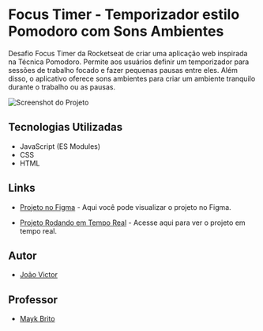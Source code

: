 # Focus Timer - Temporizador estilo Pomodoro com Sons Ambientes

Desafio Focus Timer da Rocketseat de criar uma aplicação web inspirada na Técnica Pomodoro. Permite aos usuários definir um temporizador para sessões de trabalho focado e fazer pequenas pausas entre eles. Além disso, o aplicativo oferece sons ambientes para criar um ambiente tranquilo durante o trabalho ou as pausas.

![Screenshot do Projeto](https://imgur.com/9Wk2p7F.png)

## Tecnologias Utilizadas

- JavaScript (ES Modules)
- CSS
- HTML

## Links

- [Projeto no Figma](https://www.figma.com/file/KhxdC6U9QN4UEXloCZ2aIP/Stage-05---Focus-Timer-2.0-(Copy)?type=design&node-id=0%3A26&mode=dev) - Aqui você pode visualizar o projeto no Figma.

- [Projeto Rodando em Tempo Real](https://vitinho163.github.io/Focus-timer/) - Acesse aqui para ver o projeto em tempo real.


## Autor

- [João Victor](https://github.com/Vitinho163)

## Professor

- [Mayk Brito](https://github.com/maykbrito)

